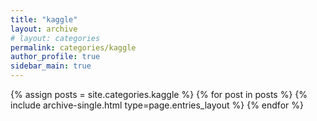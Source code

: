 ```yaml
---
title: "kaggle"
layout: archive
# layout: categories
permalink: categories/kaggle
author_profile: true
sidebar_main: true
---
```



{% assign posts = site.categories.kaggle %}
{% for post in posts %} {% include archive-single.html type=page.entries_layout %} {% endfor %}
